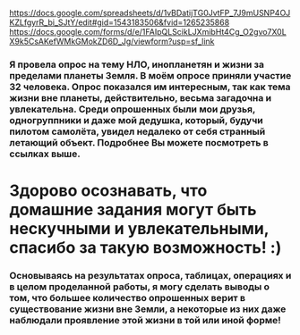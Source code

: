 https://docs.google.com/spreadsheets/d/1vBDatijTG0JvtFP_7J9mUSNP4OJKZLfgyrR_bi_SJtY/edit#gid=1543183506&fvid=1265235868
https://docs.google.com/forms/d/e/1FAIpQLScikLJXmibHt4Cg_O2gvo7X0LX9k5CsAKefWMkGMokZD6D_Jg/viewform?usp=sf_link
### Я провела опрос на тему НЛО, инопланетян и жизни за пределами планеты Земля. В моём опросе приняли участие 32 человека. Опрос показался им интересным, так как тема жизни вне планеты, действительно, весьма загадочна и увлекательна. Среди опрошенных были мои друзья, одногруппники и даже мой дедушка, который, будучи пилотом самолёта, увидел недалеко от себя странный летающий объект. Подробнее Вы можете посмотреть в ссылках выше. 
# Здорово осознавать, что домашние задания могут быть нескучными и увлекательными, спасибо за такую возможность! :)
### Основываясь на результатах опроса, таблицах, операциях и в целом проделанной работы, я могу сделать выводы о том, что большее количество опрошенных верит в существование жизни вне Земли, а некоторые из них даже наблюдали проявление этой жизни в той или иной форме! 
